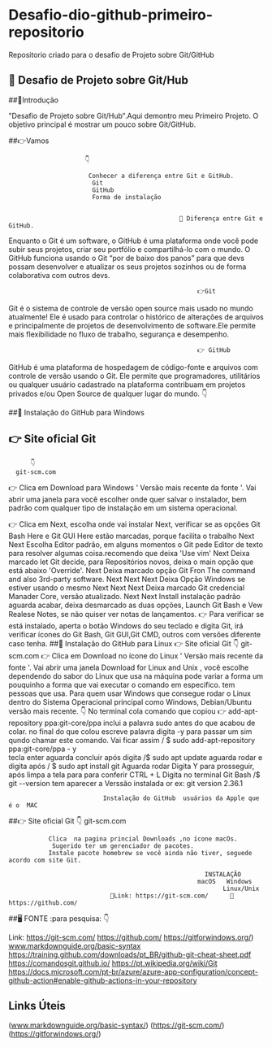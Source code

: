 # Desafio-dio-github-primeiro-repositorio
Repositorio criado para o desafio de Projeto sobre Git/GitHub
## 📌 Desafio de Projeto sobre Git/Hub


##🔷Introdução

 "Desafio de Projeto sobre Git/Hub".Aqui demontro meu Primeiro Projeto.
  O objetivo principal é mostrar um pouco sobre Git/GitHub.

##👉Vamos
          
                         👇

                          Conhecer a diferença entre Git e GitHub.
                           Git
                           GitHub
                           Forma de instalação


                                                   🔷 Diferença entre Git e GitHub.

Enquanto o Git é um software, o GitHub é uma plataforma onde você pode subir seus projetos, criar seu portfólio e 
compartilhá-lo com o mundo. O GitHub funciona usando o Git “por de baixo dos panos” para que devs possam desenvolver e
atualizar os seus projetos sozinhos ou de forma colaborativa com outros devs.

                                                        👉Git
Git é o sistema de controle de versão open source mais usado no mundo atualmente! 
Ele é usado para controlar o histórico de alterações de arquivos e principalmente de 
projetos de desenvolvimento de software.Ele permite mais flexibilidade no fluxo de trabalho, segurança e desempenho. 


                                                        👉 GitHub


GitHub é uma plataforma de hospedagem de código-fonte e arquivos com controle de versão usando o Git.
 Ele permite que programadores, utilitários ou qualquer usuário cadastrado
 na plataforma contribuam em projetos privados e/ou Open Source de qualquer lugar do mundo.
                                                               👇

##🔷 Instalação do GitHub para Windows

##  👉 Site oficial Git 
          👇
      git-scm.com 
👉 Clica em Download para Windows ' Versão mais recente da fonte '.
      Vai abrir uma janela para você escolher onde quer salvar o instalador, 
       bem padrão com qualquer tipo de instalação em um sistema operacional.
      
👉 Clica em Next, escolha onde vai instalar
                     Next, verificar se as opções Git Bash Here e Git GUI Here 
       estão marcadas, porque facilita o trabalho
                     Next
                     Next
                     Escolha Editor padrão, em alguns momentos o Git pede Editor de 
       texto para resolver algumas coisa.recomendo que deixa 'Use vim'
                      Next
                     Deixa marcado let Git decide, para Repositórios novos, deixa o main 
       opção que está abaixo 'Override'.
                     Next
                     Deixa marcado opção Git Fron The command and also 3rd-party software.
                     Next 
                     Next
                     Next
                     Deixa Opção Windows se estiver usando o mesmo                     Next
                     Next
                     Next
                     Deixa marcado Git credencial Manader Core, versão atualizado.
                      Next
                      Next
                      Install instalação padrão aguarda acabar, deixa desmarcado
as duas opções, Launch Git Bash e Vew Realese Notes, se não quiser ver notas 
de lançamentos.
👉 Para verificar se está instalado, aperta o botão Windows do seu teclado e digita Git,
       irá verificar ícones do Git Bash, Git GUI,Git CMD, outros com versões diferente caso tenha.
##🔷 Instalação do GitHub para Linux
👉 Site oficial Git 
          👇
      git-scm.com 
👉 Clica em Download no ícone do Linux  ' Versão mais recente da fonte '.
       Vai abrir uma janela Download for Linux and Unix , você escolhe dependendo  do sabor do Linux
 que usa na máquina pode variar a forma um pouquinho a forma que vai executar o comando em específico.
 tem pessoas que usa.
        Para quem usar Windows que consegue rodar o Linux dentro do
 Sistema Operacional  principal como Windows, Debian/Ubuntu versão mais recente.
             👇
        No terminal cola  comando que copiou
   👉    add-apt-repository ppa:git-core/ppa
            inclui a palavra sudo antes do que acabou de colar.
            no final do que colou escreve palavra  digita -y para passar um sim qundo chamar
            este comando.
                      Vai ficar assim
             / $ sudo add-apt-repository ppa:git-core/ppa - y  
                       tecla enter aguarda concluir após digita
             /$ sudo apt update
                       aguarda rodar e digita após
             / $ sudo apt install git
                        Aguarda rodar
                   Digita Y para prosseguir, após
                   limpa a tela para para conferir CTRL + L
                   Digita no terminal Git Bash   /$ git --version
                   tem aparecer a Verssão instalada or ex:  git version 2.36.1

                              Instalação do GitHub  usuários da Apple que é o  MAC
##👉 Site oficial Git 
                   👇
              git-scm.com 
              
               Clica  na pagina princial Downloads ,no ícone macOs.
                Sugerido ter um gerenciador de pacotes.
               Instale pacote homebrew se você ainda não tiver, seguede acordo com site Git.

                                                          INSTALAÇÃO 
                                                        macOS	Windows
                                                               Linux/Unix
                                📌Link: https://git-scm.com/      📌https://github.com/



                                    
##🖥️  FONTE :para pesquisa: 
                👇

Link: https://git-scm.com/
https://github.com/
https://gitforwindows.org/)
www.markdownguide.org/basic-syntax
https://training.github.com/downloads/pt_BR/github-git-cheat-sheet.pdf
https://comandosgit.github.io/
https://pt.wikipedia.org/wiki/Git
https://docs.microsoft.com/pt-br/azure/azure-app-configuration/concept-github-action#enable-github-actions-in-your-repository



## Links Úteis
(www.markdownguide.org/basic-syntax/)
(https://git-scm.com/)
(https://gitforwindows.org/)

